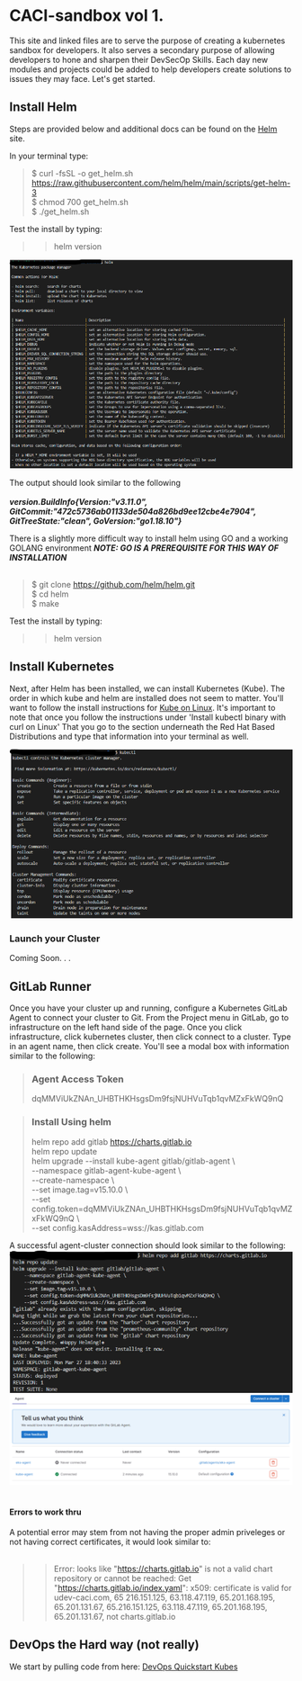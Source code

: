 # CACI-sandbox vol 1.

This site and linked files are to serve the purpose of creating a kubernetes sandbox for developers. It also serves a secondary purpose of allowing developers to hone and sharpen their DevSecOp Skills. Each day new modules and projects could be added to help developers create solutions to issues they may face. Let's get started. 

## Install Helm
Steps are provided below and additional docs can be found on the [Helm](https://helm.sh/docs/intro/install/) site.

In your terminal type:
> $ curl -fsSL -o get_helm.sh https://raw.githubusercontent.com/helm/helm/main/scripts/get-helm-3 <br>
> $ chmod 700 get_helm.sh <br>
> $ ./get_helm.sh <br>

Test the install by typing:
>> helm version <br>

![successful helm install](images/2_successful_helm_install.png)

The output should look similar to the following <br><br>
***version.BuildInfo{Version:"v3.11.0", GitCommit:"472c5736ab01133de504a826bd9ee12cbe4e7904", GitTreeState:"clean", GoVersion:"go1.18.10"}*** <br>

There is a slightly more difficult way to install helm using GO and a working GOLANG environment ***NOTE: GO IS A PREREQUISITE FOR THIS WAY OF INSTALLATION*** <br><br>
> $ git clone https://github.com/helm/helm.git <br>
> $ cd helm <br>
> $ make <br>

Test the install by typing:
>> helm version <br>

## Install Kubernetes
Next, after Helm has been installed, we can install Kubernetes (Kube). The order in which kube and helm are installed does not seem to matter. You'll want to follow the install instructions for [Kube on Linux](https://kubernetes.io/docs/tasks/tools/install-kubectl-linux/). It's important to note that once you follow the instructions under 'Install kubectl binary with curl on Linux' That you go to the section underneath the Red Hat Based Distributions and type that information into your terminal as well. 

![successful kube install](images/3_successful_kube_install.png)

### Launch your Cluster 

Coming Soon. . . 

## GitLab Runner
Once you have your cluster up and running, configure a Kubernetes GitLab Agent to connect your cluster to Git. From the Project menu in GitLab, go to infrastructure on the left hand side of the page. Once you click infrastructure, click kubernetes cluster, then click connect to a cluster. Type in an agent name, then click create. You'll see a modal box with information similar to the following:

> ### Agent Access Token
> dqMMViUkZNAn_UHBTHKHsgsDm9fsjNUHVuTqb1qvMZxFkWQ9nQ <br>

> ### Install Using helm
> helm repo add gitlab https://charts.gitlab.io <br>
> helm repo update <br>
> helm upgrade --install kube-agent gitlab/gitlab-agent \ <br>
>    --namespace gitlab-agent-kube-agent \ <br>
>    --create-namespace \ <br>
>    --set image.tag=v15.10.0 \ <br>
>    --set config.token=dqMMViUkZNAn_UHBTHKHsgsDm9fsjNUHVuTqb1qvMZxFkWQ9nQ \ <br>
>    --set config.kasAddress=wss://kas.gitlab.com <br>

A successful agent-cluster connection should look similar to the following: <br>
![Successful Agent Install](images/1_succesful_agent_install.png) <br>
![Successful Agent Connection](images/4_successful_agent_connection.png)<br><br>

#### Errors to work thru
A potential error may stem from not having the proper admin priveleges or not having correct certificates, it would look similar to: <br><br>

>> Error: looks like "https://charts.gitlab.io" is not a valid chart repository or cannot be reached: Get "https://charts.gitlab.io/index.yaml": x509: certificate is valid for udev-caci.com, 65 216.151.125, 63.118.47.119, 65.201.168.195, 65.201.131.67, 65.216.151.125, 63.118.47.119, 65.201.168.195, 65.201.131.67, not charts.gitlab.io


## DevOps the Hard way (not really)

We start by pulling code from here: [DevOps Quickstart Kubes](https://github.com/AdminTurnedDevOps/Kubernetes-Quickstart-Environments.git)
